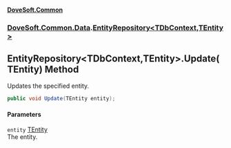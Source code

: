 #### [DoveSoft.Common](./index.md 'index')
### [DoveSoft.Common.Data](./DoveSoft-Common-Data.md 'DoveSoft.Common.Data').[EntityRepository&lt;TDbContext,TEntity&gt;](./DoveSoft-Common-Data-EntityRepository-TDbContext_TEntity-.md 'DoveSoft.Common.Data.EntityRepository&lt;TDbContext,TEntity&gt;')
## EntityRepository&lt;TDbContext,TEntity&gt;.Update(TEntity) Method
Updates the specified entity.  
```csharp
public void Update(TEntity entity);
```
#### Parameters
<a name='DoveSoft-Common-Data-EntityRepository-TDbContext_TEntity--Update(TEntity)-entity'></a>
`entity` [TEntity](./DoveSoft-Common-Data-EntityRepository-TDbContext_TEntity-.md#DoveSoft-Common-Data-EntityRepository-TDbContext_TEntity--TEntity 'DoveSoft.Common.Data.EntityRepository&lt;TDbContext,TEntity&gt;.TEntity')  
The entity.  
  
